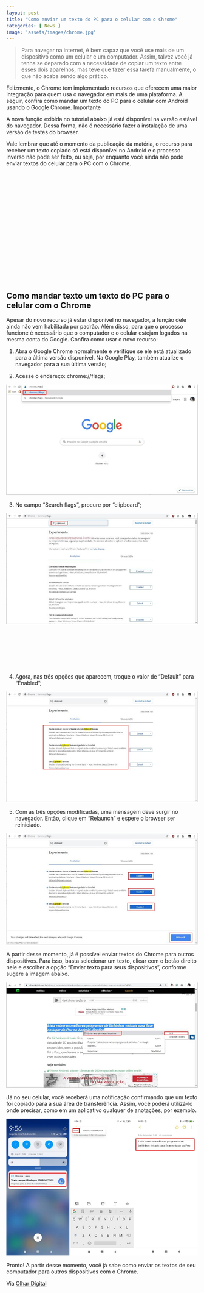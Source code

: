 ```yaml
---
layout: post
title: "Como enviar um texto do PC para o celular com o Chrome"
categories: [ News ]
image: 'assets/images/chrome.jpg'
---
```


> Para navegar na internet, é bem capaz que você use mais de um dispositivo como um celular e um computador. Assim, talvez você já tenha se deparado com a necessidade de copiar um texto entre esses dois aparelhos, mas teve que fazer essa tarefa manualmente, o que não acaba sendo algo prático.

Felizmente, o Chrome tem implementado recursos que oferecem uma maior integração para quem usa o navegador em mais de uma plataforma. A seguir, confira como mandar um texto do PC para o celular com Android usando o Google Chrome.
Importante

A nova função exibida no tutorial abaixo já está disponível na versão estável do navegador. Dessa forma, não é necessário fazer a instalação de uma versão de testes do browser.

Vale lembrar que até o momento da publicação da matéria, o recurso para receber um texto copiado só está disponível no Android e o processo inverso não pode ser feito, ou seja, por enquanto você ainda não pode enviar textos do celular para o PC com o Chrome.

<!-- QUADRADO -->
<script async src="//pagead2.googlesyndication.com/pagead/js/adsbygoogle.js"></script>
<ins class="adsbygoogle"
style="display:inline-block;width:336px;height:280px"
data-ad-client="ca-pub-2838251107855362"
data-ad-slot="5351066970"></ins>
<script>
(adsbygoogle = window.adsbygoogle || []).push({});
</script>


## Como mandar texto um texto do PC para o celular com o Chrome

Apesar do novo recurso já estar disponível no navegador, a função dele ainda não vem habilitada por padrão. Além disso, para que o processo funcione é necessário que o computador e o celular estejam logados na mesma conta do Google. Confira como usar o novo recurso:

1. Abra o Google Chrome normalmente e verifique se ele está atualizado para a última versão disponível. Na Google Play, também atualize o navegador para a sua última versão;

2. Acesse o endereço: chrome://flags;

![Imagem](/assets/images/20191209104257.jpg)

3. No campo “Search flags”, procure por “clipboard”;

![Imagem](/assets/images/20191209104347.jpg)

<!-- MINI ANÚNCIO -->
<script async src="//pagead2.googlesyndication.com/pagead/js/adsbygoogle.js"></script>
<!-- Games Root -->
<ins class="adsbygoogle"
style="display:inline-block;width:730px;height:95px"
data-ad-client="ca-pub-2838251107855362"
data-ad-slot="5351066970"></ins>
<script>
(adsbygoogle = window.adsbygoogle || []).push({});
</script>

4. Agora, nas três opções que aparecem, troque o valor de “Default” para “Enabled”;

![Imagem](/assets/images/20191209104412.jpg)

5. Com as três opções modificadas, uma mensagem deve surgir no navegador. Então, clique em “Relaunch” e espere o browser ser reiniciado.

![Imagem](/assets/images/20191209104437.jpg)

A partir desse momento, já é possível enviar textos do Chrome para outros dispositivos. Para isso, basta selecionar um texto, clicar com o botão direito nele e escolher a opção “Enviar texto para seus dispositivos”, conforme sugere a imagem abaixo.

<!-- RETANGULO LARGO 2 -->
<script async src="//pagead2.googlesyndication.com/pagead/js/adsbygoogle.js"></script>
<ins class="adsbygoogle"
style="display:block; text-align:center;"
data-ad-layout="in-article"
data-ad-format="fluid"
data-ad-client="ca-pub-2838251107855362"
data-ad-slot="8549252987"></ins>
<script>
(adsbygoogle = window.adsbygoogle || []).push({});
</script>

![Imagem](/assets/images/20191209104519.jpg)

Já no seu celular, você receberá uma notificação confirmando que um texto foi copiado para a sua área de transferência. Assim, você poderá utilizá-lo onde precisar, como em um aplicativo qualquer de anotações, por exemplo.

![Imagem](/assets/images/20191209104544.jpg)

Pronto! A partir desse momento, você já sabe como enviar os textos de seu computador para outros dispositivos com o Chrome.


<!-- RETANGULO LARGO -->
<script async src="https://pagead2.googlesyndication.com/pagead/js/adsbygoogle.js"></script>
<!-- Informat -->
<ins class="adsbygoogle"
style="display:block"
data-ad-client="ca-pub-2838251107855362"
data-ad-slot="2327980059"
data-ad-format="auto"
data-full-width-responsive="true"></ins>
<script>
(adsbygoogle = window.adsbygoogle || []).push({});
</script>

Via [Olhar Digital](https://olhardigital.com.br/dicas_e_tutoriais/noticia/como-enviar-um-texto-do-pc-para-o-celular-com-o-chrome/94087)
